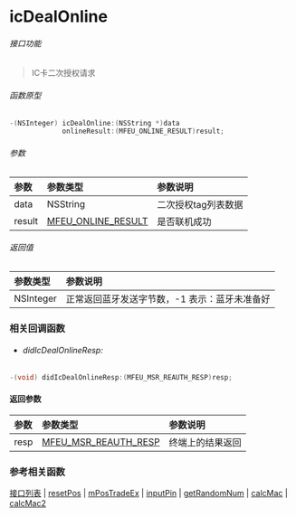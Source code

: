 # icDealOnline

###### 接口功能
> IC卡二次授权请求

###### 函数原型

```objective-c
-(NSInteger) icDealOnline:(NSString *)data
             onlineResult:(MFEU_ONLINE_RESULT)result;
```

###### 参数
| 参数 | 参数类型 | 参数说明 |
| :-------- | :--------| :------ |
| data| NSString | 二次授权tag列表数据 |
| result| [MFEU_ONLINE_RESULT](enum-cn.md#MFEU_ONLINE_RESULT) | 是否联机成功 |

###### 返回值
| 参数类型 | 参数说明 |
| :--------| :------ |
| NSInteger | 正常返回蓝牙发送字节数，-1 表示：蓝牙未准备好 |


### 相关回调函数
- ###### didIcDealOnlineResp:

```objective-c
-(void) didIcDealOnlineResp:(MFEU_MSR_REAUTH_RESP)resp;
```

#### 返回参数
| 参数 | 参数类型 | 参数说明 |
| :-------- | :--------| :------ |
| resp| [MFEU_MSR_REAUTH_RESP](enum-cn.md#MFEU_MSR_REAUTH_RESP) | 终端上的结果返回 |

### 参考相关函数
[接口列表](../README-cn.md) | [resetPos](resetPos-cn.md) | [mPosTradeEx](mPosTradeEx-cn.md) | [inputPin](inputPin-cn.md) | [getRandomNum](getRandomNum-cn.md) | [calcMac](calcMac-cn.md) | [calcMac2](calcMac-cn.md)

